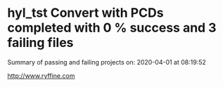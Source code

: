 # hyl_tst Convert with PCDs completed with 0 % success and 3 failing files

Summary of passing and failing projects on: 2020-04-01 at 08:19:52

http://www.ryffine.com
